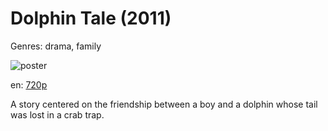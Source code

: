 # Dolphin Tale (2011)

Genres: drama, family

![poster](http://image.tmdb.org/t/p/w500/47eRTWQDx9lPkQgTWmuATNNkwBJ.jpg)

en:
  [720p](magnet:?xt=urn:btih:7D23366865A1AE4C8A00FC3C1FE729D62A2A737A&tr=udp://glotorrents.pw:6969/announce&tr=udp://tracker.opentrackr.org:1337/announce&tr=udp://torrent.gresille.org:80/announce&tr=udp://tracker.openbittorrent.com:80&tr=udp://tracker.coppersurfer.tk:6969&tr=udp://tracker.leechers-paradise.org:6969&tr=udp://p4p.arenabg.ch:1337&tr=udp://tracker.internetwarriors.net:1337)
  


A story centered on the friendship between a boy and a dolphin whose tail was lost in a crab trap.